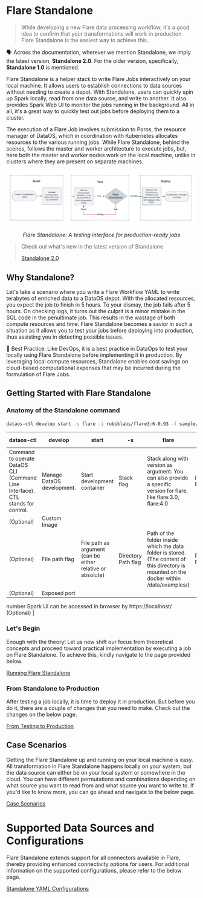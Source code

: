 # Flare Standalone

> While developing a new Flare data processing workflow, it's a good idea to confirm that your transformations will work in production. Flare Standalone is the easiest way to achieve this.
> 

<aside>

🗣️ Across the documentation, wherever we mention Standalone, we imply the latest version, **Standalone 2.0**. For the older version, specifically, **Standalone 1.0** is mentioned.

</aside>

Flare Standalone is a helper stack to write Flare Jobs interactively on your local machine. It allows users to establish connections to data sources without needing to create a depot. With Standalone, users can quickly spin up Spark locally, read from one data source, and write to another. It also provides Spark Web UI to monitor the jobs running in the background. All in all, it's a great way to quickly test out jobs before deploying them to a cluster.

The execution of a Flare Job involves submission to Poros, the resource manager of DataOS, which in coordination with Kubernetes allocates resources to the various running jobs. While Flare Standalone, behind the scenes, follows the master and worker architecture to execute jobs, but, here both the master and worker nodes work on the local machine, unlike in clusters where they are present on separate machines.

<center>

![Flare Standalone: A testing interface for production-ready jobs](./flare_standalone/standalone_new.svg)

<i>Flare Standalone: A testing interface for production-ready jobs</i>
</center>

> Check out what's new in the latest version of Standalone
> 
> 
> [Standalone 2.0](./flare_standalone/standalone_2.0.md)
> 

## Why Standalone?

Let's take a scenario where you write a Flare Workflow YAML to write terabytes of enriched data to a DataOS depot. With the allocated resources, you expect the job to finish in 5 hours. To your dismay, the job fails after 5 hours. On checking logs, it turns out the culprit is a minor mistake in the SQL code in the penultimate job. This results in the wastage of both compute resources and time. Flare Standalone becomes a savior in such a situation as it allows you to test your jobs before deploying into production, thus assisting you in detecting possible issues.

<aside>
📖 Best Practice: Like DevOps, it is a best practice in DataOps to test your locally using Flare Standalone before implementing it in production. By leveraging local compute resources, Standalone enables cost savings on cloud-based computational expenses that may be incurred during the formulation of Flare Jobs.

</aside>

## Getting Started with Flare Standalone

### **Anatomy of the Standalone command**

```bash
dataos-ctl develop start -s flare -i rubiklabs/flare3:6.0.93 -f sample/standalone-config/config.yaml -d standalone -P 14042
```

| dataos-ctl | develop | start | -s | flare | -i | rubiklabs/flare3:6.0.93 | -f | sampledata/standalone-config/config.yaml | -d | standalone | -P | 14042 |
| --- | --- | --- | --- | --- | --- | --- | --- | --- | --- | --- | --- | --- |
| Command to operate DataOS CLI (Command Line Interface). CTL stands for control. | Manage DataOS development. | Start development container | Stack flag  | Stack along with version as argument. You can also provide a specific version for flare, like flare:3.0, flare:4.0 | Image Flag
(Optional) | Custom Image
(Optional) | File path flag | File path as argument (can be either relative or absolute) | Directory Path flag | Path of the folder inside which the data folder is stored. (The content of this directory is mounted on the docker within /data/examples/) | Port Flag
(Optional) | Exposed port 
number
Spark UI can be accessed in browser by
https://localhost/<port-number>
(Optional) |

### **Let's Begin**

Enough with the theory! Let us now shift our focus from theoretical concepts and proceed toward practical implementation by executing a job on Flare Standalone. To achieve this, kindly navigate to the page provided below.

[Running Flare Standalone](./flare_standalone/running_flare_standalone.md)

### **From Standalone to Production**

After testing a job locally, it is time to deploy it in production. But before you do it, there are a couple of changes that you need to make. Check out the changes on the below page. 

[From Testing to Production](./flare_standalone/from_standalone_to_production.md)

## Case Scenarios

Getting the Flare Standalone up and running on your local machine is easy. All transformation in Flare Standalone happens locally on your system, but the data source can either be on your local system or somewhere in the cloud. You can have different permutations and combinations depending on what source you want to read from and what source you want to write to. If you'd like to know more, you can go ahead and navigate to the below page.

[Case Scenarios](./flare_standalone/case_scenarios.md)

# Supported Data Sources and Configurations

Flare Standalone extends support for all connectors available in Flare, thereby providing enhanced connectivity options for users. For additional information on the supported configurations, please refer to the below page.

[Standalone YAML Configurations](./flare_standalone/standalone_yaml_configurations/)